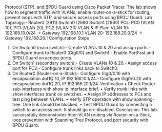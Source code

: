 
 Protocol (STP), and BPDU Guard using Cisco Packet Tracer. The lab shows how to segment traffic
 with VLANs, enable router-on-a-stick for routing, prevent loops with STP, and secure access ports
 using BPDU Guard.
 Lab Topology:- 
 Router0 (2911)
 Switch0 (2960
 Switch1 (2960)
 PCs: PC0 (VLAN 10), PC1 (VLAN 20), PC2 (VLAN 20)
 VLAN & IP Plan:
 VLAN 10: 192.168.10.0/24 → Gateway 192.168.10.1
 VLAN 20: 192.168.20.0/24 → Gateway 192.168.20.1
 Configuration Steps
 1. On Switch0 (main switch):- Create VLANs 10 & 20 and assign ports.- Configure trunk to Router0 (Gig0/0) and Switch1.- Enable PortFast and BPDU Guard on access ports.
 2. On Switch1 (secondary switch):- Create VLANs 10 & 20.- Assign access port for PC2.- Configure trunk links back to Switch0.
 3. On Router0 (Router-on-a-Stick):- Configure Gig0/0.10 with encapsulation dot1Q 10, IP 192.168.10.1/24.- Configure Gig0/0.20 with encapsulation dot1Q 20, IP 192.168.20.1/24.
 Verification
 • Check Router sub-interfaces with show ip interface brief.
 • Verify trunk links with show interfaces trunk on switches.
 • Assign IP addresses to PCs and test ping between VLANs.
 • Verify STP operation with show spanning-tree. One link should be blocked.
 • Test BPDU Guard by connecting a switch to an access port. It should go err-disabled.
 Conclusion:
 This lab successfully demonstrates Inter-VLAN routing via Router-on-a-Stick, loop prevention with
 Spanning Tree Protocol, and port security with BPDU Guard.
